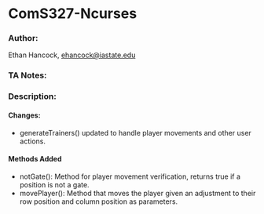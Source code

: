 
# ComS327-Ncurses
### Author:
Ethan Hancock, ehancock@iastate.edu
### TA Notes: 
> 

### Description:
#### Changes:
 - generateTrainers() updated to handle player movements and other user actions.

#### Methods Added
 - notGate(): Method for player movement verification, returns true if a position is not a gate.
 - movePlayer(): Method that moves the player given an adjustment to their row position and column position as parameters.

